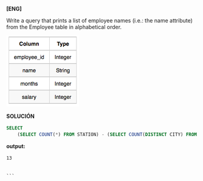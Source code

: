 
**[ENG]**

Write a query that prints a list of employee names (i.e.: the name attribute) from the Employee table in alphabetical order.

![alt text](image.png)


**SOLUCIÓN**

```sql
SELECT 
    (SELECT COUNT(*) FROM STATION) - (SELECT COUNT(DISTINCT CITY) FROM STATION);

```


**output:**


````
13


```